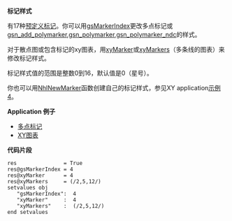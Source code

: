 **标记样式**

有17种[预定义标记](http://www.ncl.ucar.edu/Document/Graphics/Images/markers.png)。你可以用[gsMarkerIndex](http://www.ncl.ucar.edu/Document/Graphics/Resources/gs.shtml#gsMarkerIndex)更改多点标记或[gsn_add_polymarker](http://www.ncl.ucar.edu/Document/Graphics/Interfaces/gsn_add_polymarker.shtml),[gsn_polymarker](http://www.ncl.ucar.edu/Document/Graphics/Interfaces/gsn_polymarker.shtml),[gsn_polymarker_ndc](http://www.ncl.ucar.edu/Document/Graphics/Interfaces/gsn_polymarker_ndc.shtml)的样式。

对于散点图或包含标记的xy图表，用[xyMarker](http://www.ncl.ucar.edu/Document/Graphics/Resources/xy.shtml#xyMarker)或[xyMarkers](http://www.ncl.ucar.edu/Document/Graphics/Resources/xy.shtml#xyMarkers)（多条线的图表）来修改标记样式。

标记样式值的范围是整数0到16，默认值是0（星号）。

你也可以用[NhlNewMarker](http://www.ncl.ucar.edu/Document/Functions/Built-in/NhlNewMarker.shtml)函数创建自己的标记样式，参见XY application[示例4](http://www.ncl.ucar.edu/Applications/xy.shtml#ex4)。

**Application 例子**
* [多点标记](http://www.ncl.ucar.edu/Applications/polyg.shtml)
* [XY图表](http://www.ncl.ucar.edu/Applications/xy.shtml)

**代码片段**
```
res               = True
res@gsMarkerIndex = 4    
res@xyMarker      = 4    
res@xyMarkers     = (/2,5,12/)
setvalues obj
   "gsMarkerIndex":  4
   "xyMarker"     :  4
   "xyMarkers"    :  (/2,5,12/)
end setvalues
```
